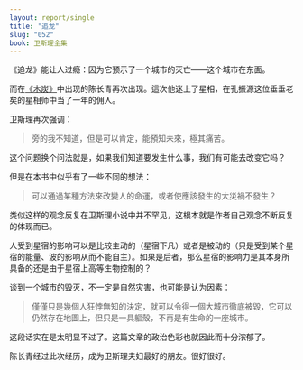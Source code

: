```yaml
---
layout: report/single
title: "追龙"
slug: "052"
book: 卫斯理全集
---
```

《追龙》能让人过瘾：因为它预示了一个城市的灭亡——这个城市在东面。

而在[《木炭》]({{site.url}}/wesley/039.html)中出现的陈长青再次出现。這次他迷上了星相，在孔振源这位垂垂老矣的星相师中当了一年的佣人。

卫斯理再次强调：

>旁的我不知道，但是可以肯定，能預知未來，極其痛苦。

这个问题换个问法就是，如果我们知道要发生什么事，我们有可能去改变它吗？

但是在本书中似乎有了一些不同的想法：

>可以通過某種方法來改變人的命運，或者使應該發生的大災禍不發生？

类似这样的观念反复在卫斯理小说中并不罕见，这根本就是作者自己观念不断反复的体现而已。

人受到星宿的影响可以是比较主动的（星宿下凡）或者是被动的（只是受到某个星宿的能量、波的影响从而不能自主）。如果是后者，那么星宿的影响力是其本身所具备的还是由于星宿上高等生物控制的？

谈到一个城市的毁灭，不一定是自然灾害，也可能是认为因素：

>僅僅只是幾個人狂悖無知的決定，就可以令得一個大城市徹底被毀，它可以仍然存在地圖上，但只是一具軀殼，不再是有生命的一座城市。

这段话实在是太明显不过了。这篇文章的政治色彩也就因此而十分浓郁了。

陈长青经过此次经历，成为卫斯理夫妇最好的朋友。很好很好。
